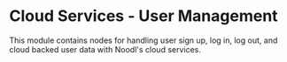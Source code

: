 # Cloud Services - User Management

This module contains nodes for handling user sign up, log in, log out, and cloud backed user data with Noodl's cloud services.